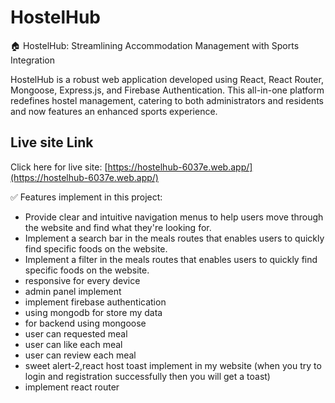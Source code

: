 # HostelHub

🏠 HostelHub: Streamlining Accommodation Management with Sports Integration

HostelHub is a robust web application developed using React, React Router, Mongoose, Express.js, and Firebase Authentication. This all-in-one platform redefines hostel management, catering to both administrators and residents and now features an enhanced sports experience.

## Live site Link

Click here for live site: [https://hostelhub-6037e.web.app/](https://hostelhub-6037e.web.app/)

:white_check_mark: Features implement in this project:

- Provide clear and intuitive navigation menus to help users move through the website and find what they're looking for.
- Implement a search bar in the meals routes that enables users to quickly find specific foods on the website.
- Implement a filter in the meals routes that enables users to quickly find specific foods on the website.
- responsive for every device
- admin panel implement
- implement firebase authentication
- using mongodb for store my data
- for backend using mongoose
- user can requested meal
- user can like each meal
- user can review each meal
- sweet alert-2,react host toast implement in my website (when you try to login and registration successfully then you will get a toast)
- implement react router
